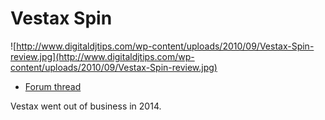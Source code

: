 # Vestax Spin

![http://www.digitaldjtips.com/wp-content/uploads/2010/09/Vestax-Spin-review.jpg](http://www.digitaldjtips.com/wp-content/uploads/2010/09/Vestax-Spin-review.jpg)

  - [Forum thread](http://mixxx.org/forums/viewtopic.php?f=7&t=5250)

Vestax went out of business in 2014.
